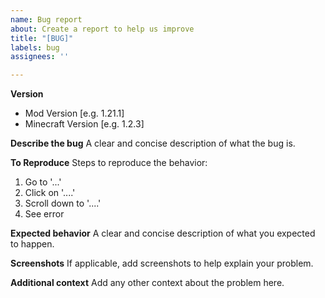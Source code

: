 ```yaml
---
name: Bug report
about: Create a report to help us improve
title: "[BUG]"
labels: bug
assignees: ''

---
```


**Version**
 - Mod Version [e.g. 1.21.1]
 - Minecraft Version [e.g. 1.2.3]

**Describe the bug**
A clear and concise description of what the bug is.

**To Reproduce**
Steps to reproduce the behavior:
1. Go to '...'
2. Click on '....'
3. Scroll down to '....'
4. See error

**Expected behavior**
A clear and concise description of what you expected to happen.

**Screenshots**
If applicable, add screenshots to help explain your problem.

**Additional context**
Add any other context about the problem here.

